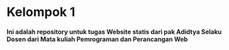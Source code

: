 # Kelompok 1

#### Ini adalah repository untuk tugas Website statis dari pak Adidtya Selaku Dosen dari Mata kuliah Pemrograman dan Perancangan Web
